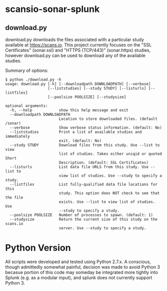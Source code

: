 # scansio-sonar-splunk

## download.py
download.py downloads the files associated with a particular study available at https://scans.io. This project currently focuses on the "SSL Certificates" (sonar.ssl) and "HTTPS (TCP/443)" (sonar.https) studies, however download.py can be used to download any of the available studies.

Summary of options:

```
$ python ./download.py -h
usage: download.py [-h] [--downloadpath DOWNLOADPATH] [--verbose]
                   [--liststudies] [--study STUDY] [--listurls] [--listfiles]
                   [--poolsize POOLSIZE] [--studysize]

optional arguments:
  -h, --help            show this help message and exit
  --downloadpath DOWNLOADPATH
                        Location to store downloaded files. (default /sonar)
  --verbose             Show verbose status information. (default: No)
  --liststudies         Print a list of available studies and immediately
                        exit. (default: No)
  --study STUDY         Download files from this study. Use --list to view
                        list of studies. Takes either uniqid or quoted Short
                        Description. (default: SSL Certificates)
  --listurls            List data file URLS from this study. Use --list to
                        view list of studies. Use --study to specify a study.
  --listfiles           List fully-qualified data file locations for this
                        study. This option does NOT check to see that the file
                        exists. Use --list to view list of studies. Use
                        --study to specify a study.
  --poolsize POOLSIZE   Number of processes to spawn. (default: 1)
  --studysize           Return the current size of this study on the scans.io
                        server. Use --study to specify a study.
```


# Python Version
All scripts were developed and tested using Python 2.7.x. A conscious, though admittedly somewhat painful, decision was made to avoid Python 3 becasue portion of this code may someday be integrated more tightly into Splunk (e.g. as a modular input), and splunk does not currently support Python 3. 
